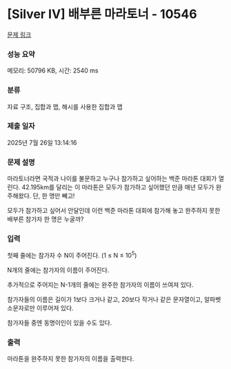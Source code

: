 # [Silver IV] 배부른 마라토너 - 10546 

[문제 링크](https://www.acmicpc.net/problem/10546) 

### 성능 요약

메모리: 50796 KB, 시간: 2540 ms

### 분류

자료 구조, 집합과 맵, 해시를 사용한 집합과 맵

### 제출 일자

2025년 7월 26일 13:14:16

### 문제 설명

<p>마라토너라면 국적과 나이를 불문하고 누구나 참가하고 싶어하는 백준 마라톤 대회가 열린다. 42.195km를 달리는 이 마라톤은 모두가 참가하고 싶어했던 만큼 매년 모두가 완주해왔다. 단, 한 명만 빼고! </p>

<p>모두가 참가하고 싶어서 안달인데 이런 백준 마라톤 대회에 참가해 놓고 완주하지 못한 배부른 참가자 한 명은 누굴까?</p>

### 입력 

 <p>첫째 줄에는 참가자 수 N이 주어진다. (1 ≤ N ≤ 10<sup>5</sup>)</p>

<p>N개의 줄에는 참가자의 이름이 주어진다.</p>

<p>추가적으로 주어지는 N-1개의 줄에는 완주한 참가자의 이름이 쓰여져 있다. </p>

<p>참가자들의 이름은 길이가 1보다 크거나 같고, 20보다 작거나 같은 문자열이고, 알파벳 소문자로만 이루어져 있다.</p>

<p>참가자들 중엔 동명이인이 있을 수도 있다. </p>

### 출력 

 <p>마라톤을 완주하지 못한 참가자의 이름을 출력한다.</p>

